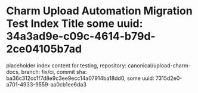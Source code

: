 # Charm Upload Automation Migration Test Index Title some uuid: 34a3ad9e-c09c-4614-b79d-2ce04105b7ad
 placeholder index content for testing,  repository: canonical/upload-charm-docs,  branch: fix/ci,  commit sha: ba36c312cc1f7d8e9c3ee9ecc14a07914ba18dd0,  some uuid: 7315d2e0-a701-4933-9559-aa0cb1ee6da3
